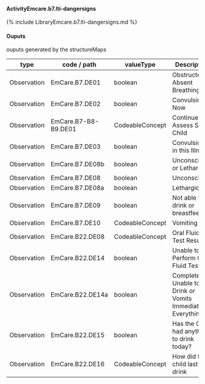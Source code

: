 #### ActivityEmcare.b7.lti-dangersigns

{% include LibraryEmcare.b7.lti-dangersigns.md %}
#### Ouputs

ouputs generated by the structureMaps

| type | code / path | valueType | Description |
|---|---|---|---|
| Observation | EmCare.B7.DE01 | boolean | Obstructed or Absent Breathing |
| Observation | EmCare.B7.DE02 | boolean | Convulsing Now |
| Observation | EmCare.B7-B8-B9.DE01 | CodeableConcept | Continue to Assess Sick Child |
| Observation | EmCare.B7.DE03 | boolean | Convulsion(s) in this Illness |
| Observation | EmCare.B7.DE08b | boolean | Unconscious or Lethargic |
| Observation | EmCare.B7.DE08 | boolean | Unconscious |
| Observation | EmCare.B7.DE08a | boolean | Lethargic |
| Observation | EmCare.B7.DE09 | boolean | Not able to drink or breastfeed |
| Observation | EmCare.B7.DE10 | CodeableConcept | Vomiting |
| Observation | EmCare.B22.DE08 | CodeableConcept | Oral Fluid Test Results |
| Observation | EmCare.B22.DE14 | boolean | Unable to Perform Oral Fluid Test |
| Observation | EmCare.B22.DE14a | boolean | Completely Unable to Drink or Vomits Immediately / Everything |
| Observation | EmCare.B22.DE15 | boolean | Has the Child had anything to drink today? |
| Observation | EmCare.B22.DE16 | CodeableConcept | How did the child last drink |

